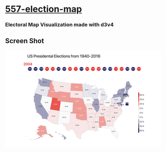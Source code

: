 # [557-election-map](https://sschneaky.github.io/557-election-map/electoral_map.html)



### Electoral Map Visualization made with d3v4



## Screen Shot

![preview](./preview.png)